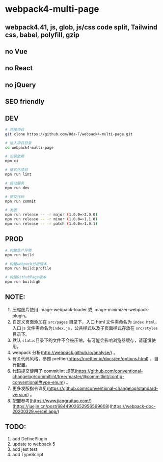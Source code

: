 # webpack4-multi-page

## webpack4.41, js, glob, js/css code split, Tailwind css, babel, polyfill, gzip

## no Vue

## no React

## no jQuery

## SEO friendly

## DEV

```bash
# 克隆项目
git clone https://github.com/Oda-T/webpack4-multi-page.git

# 进入项目目录
cd webpack4-multi-page

# 安装依赖
npm ci

# 格式化项目
npm run lint

# 启动服务
npm run dev

# 提交代码
npm run commit

# 发版
npm run release -- -r major (1.0.0=>2.0.0)
npm run release -- -r minor (1.0.0=>1.1.0)
npm run release -- -r patch (1.0.0=>1.0.1)
```

## PROD

```bash
# 构建生产环境
npm run build

# 构建webpack分析版本
npm run build:profile

# 构建GithubPage版本
npm run build:gh

```

## NOTE:

1. 压缩图片使用 image-webpack-loader 或 image-minimizer-webpack-plugin。
2. 自定义页面添加在 `src/pages` 目录下，入口 html 文件需命名为 `index.html`，入口 js 文件需命名为`index.js`，公共样式以及子页面样式存放在 `src/styles` 目录下。
3. 默认 `static`目录下的文件不会被压缩，有可能会影响浏览器缓存，请谨慎使用。
4. webpack 分析(http://webpack.github.io/analyse/) 。
5. 有关代码风格，参照 prettier(https://prettier.io/docs/en/options.html) ，自行配置。
6. 代码提交使用了 commitlint 规范(https://github.com/conventional-changelog/commitlint/tree/master/@commitlint/config-conventional#type-enum) 。
7. 更多发版指令详见(https://github.com/conventional-changelog/standard-version) 。
8. 配置参考(https://www.jiangruitao.com/)(https://juejin.cn/post/6844903652956569608)(https://webpack-doc-20200329.vercel.app/)

## TODO:

1. add DefinePlugin
2. update to webpack 5
3. add jest test
4. add TypeScript

